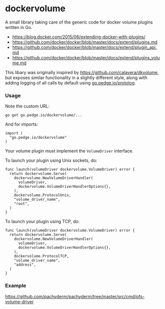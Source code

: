 # dockervolume

A small library taking care of the generic code for docker volume plugins written in Go.

* https://blog.docker.com/2015/06/extending-docker-with-plugins/
* https://github.com/docker/docker/blob/master/docs/extend/plugins.md
* https://github.com/docker/docker/blob/master/docs/extend/plugin_api.md
* https://github.com/docker/docker/blob/master/docs/extend/plugins_volume.md

This libary was originally inspired by https://github.com/calavera/dkvolume, but exposes
similar functionality in a slightly different style, along with adding logging of all
calls by default using [go.pedge.io/protolog](http://go.pedge.io/protolog).

### Usage

Note the custom URL:

```
go get go.pedge.io/dockervolume/...
```

And for imports:

```
import (
  "go.pedge.io/dockervolume"
)
```

Your volume plugin must implement the `VolumeDriver` interface.

To launch your plugin using Unix sockets, do:

```
func launch(volumeDriver dockervolume.VolumeDriver) error {
  return dockervolume.Serve(
    dockervolume.NewVolumeDriverHandler(
      volumeDriver,
      dockervolume.VolumeDriverHandlerOptions{},
    ),
    dockervolume.ProtocolUnix,
    "volume_driver_name",
    "root",
  )
}
```

To launch your plugin using TCP, do:

```
func launch(volumeDriver dockervolume.VolumeDriver) error {
  return dockervolume.Serve(
    dockervolume.NewVolumeDriverHandler(
      volumeDriver,
      dockervolume.VolumeDriverHandlerOptions{},
    ),
    dockervolume.ProtocolTCP,
    "volume_driver_name",
    "address",
  )
}
```

### Example

https://github.com/pachyderm/pachyderm/tree/master/src/cmd/pfs-volume-driver
